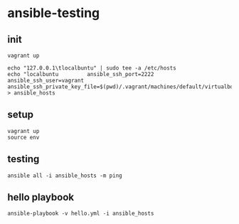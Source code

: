 # ansible-testing

## init
	vagrant up

	echo "127.0.0.1\tlocalbuntu" | sudo tee -a /etc/hosts
	echo "localbuntu         ansible_ssh_port=2222        ansible_ssh_user=vagrant        ansible_ssh_private_key_file=$(pwd)/.vagrant/machines/default/virtualbox/private_key" > ansible_hosts

## setup

	vagrant up
	source env

## testing

	ansible all -i ansible_hosts -m ping

## hello playbook

	ansible-playbook -v hello.yml -i ansible_hosts
	

